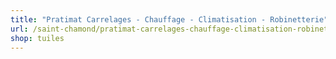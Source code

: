 ```yaml
---
title: "Pratimat Carrelages - Chauffage - Climatisation - Robinetterie"
url: /saint-chamond/pratimat-carrelages-chauffage-climatisation-robinetterie/
shop: tuiles
---
```

